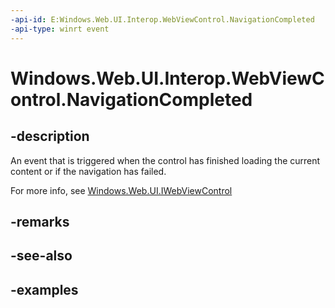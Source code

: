 ```yaml
---
-api-id: E:Windows.Web.UI.Interop.WebViewControl.NavigationCompleted
-api-type: winrt event
---
```


<!-- Event syntax.
public event TypedEventHandler NavigationCompleted<IWebViewControl, WebViewControlNavigationCompletedEventArgs>
-->

# Windows.Web.UI.Interop.WebViewControl.NavigationCompleted

## -description
An event that is triggered when the control has finished loading the current content or if the navigation has failed.

For more info, see [Windows.Web.UI.IWebViewControl](../windows.web.ui/iwebviewcontrol.md)

## -remarks

## -see-also

## -examples

